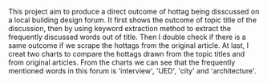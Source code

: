 This project aim to produce a direct outcome of hottag being disscussed on a local building design forum.
It first shows the outcome of topic title of the discussion, then by using keyword extraction method to extract the frequently discussed words out of title.
Then I double check if there is a same outcome if we scrape the hottags from the original article.
At last, I creat two charts to compare the hottags drawn from the topic titles and from original articles.
From the charts we can see that the frequently mentioned words in this forum is 'interview', 'UED', 'city' and 'architecture'.
